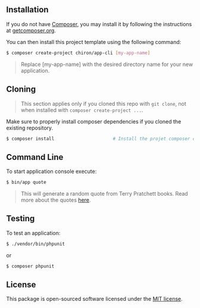## Installation

If you do not have [Composer](http://getcomposer.org/), you may install it by following the instructions at [getcomposer.org](http://getcomposer.org/doc/00-intro.md).

You can then install this project template using the following command:

```bash
$ composer create-project chiron/app-cli [my-app-name]
```
>Replace [my-app-name] with the desired directory name for your new application.

## Cloning

>This section applies only if you cloned this repo with `git clone`, not when installed with `composer create-project ...`.

Make sure to properly install composer dependencies if you cloned the existing repository.

```bash
$ composer install                      # Install the projet composer dependencies
```

## Command Line

To start application console execute:

```bash
$ bin/app quote
```

> This will generate a random quote from Terry Pratchett books. Read more about the quotes [here](https://bookriot.com/terry-pratchett-quotes/).

## Testing

To test an application:

```bash
$ ./vendor/bin/phpunit
```
or
```bash
$ composer phpunit
```

## License

This package is open-sourced software licensed under the [MIT license](https://opensource.org/licenses/MIT).
